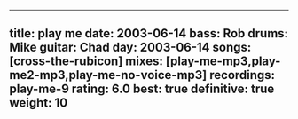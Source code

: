 
---
title: play me
date: 2003-06-14
bass:	Rob
drums:	Mike
guitar:	Chad
day: 2003-06-14
songs: [cross-the-rubicon]
mixes: [play-me-mp3,play-me2-mp3,play-me-no-voice-mp3]
recordings: play-me-9
rating: 6.0
best: true
definitive: true
weight: 10
---
